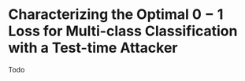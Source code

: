 # Characterizing the Optimal 0 − 1 Loss for Multi-class Classification with a Test-time Attacker
Todo
